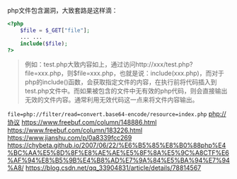 php文件包含漏洞，大致套路是这样滴：
```php
<?php 
	$file = $_GET["file"]; 
	... ... 
	include($file); 
?>
```
> 例如：test.php大致内容如上，通过访问http://xxx/test.php?file=xxx.php，则$file=xxx.php，也就是说：include(xxx.php)，而对于php的include()函数，会获取指定文件的内容，在执行前将代码插入到test.php文件中。而如果被包含的文件中无有效的php代码，则会直接输出无效的文件内容。通常利用无效代码这一点来将文件内容输出。

`file=php://filter/read=convert.base64-encode/resource=index.php`
[php://协议](http://php.net/manual/zh/wrappers.php.php)
https://www.freebuf.com/column/148886.html
https://www.freebuf.com/column/183226.html
https://www.jianshu.com/p/0a8339fcc269
https://chybeta.github.io/2007/06/22/%E6%B5%85%E8%B0%88php%E4%BC%AA%E5%8D%8F%E8%AE%AE%E5%8F%8A%E5%9C%A8CTF%E6%AF%94%E8%B5%9B%E4%B8%AD%E7%9A%84%E5%BA%94%E7%94%A8/
https://blog.csdn.net/qq_33904831/article/details/78814567
<!--stackedit_data:
eyJoaXN0b3J5IjpbMTMyMjc4NzQ0MSwtMjEwMjcyMTcwMSwtOD
gyODkzNjY3LC02NTg5MTkxMjcsMTIzNjg1MjY0NV19
-->